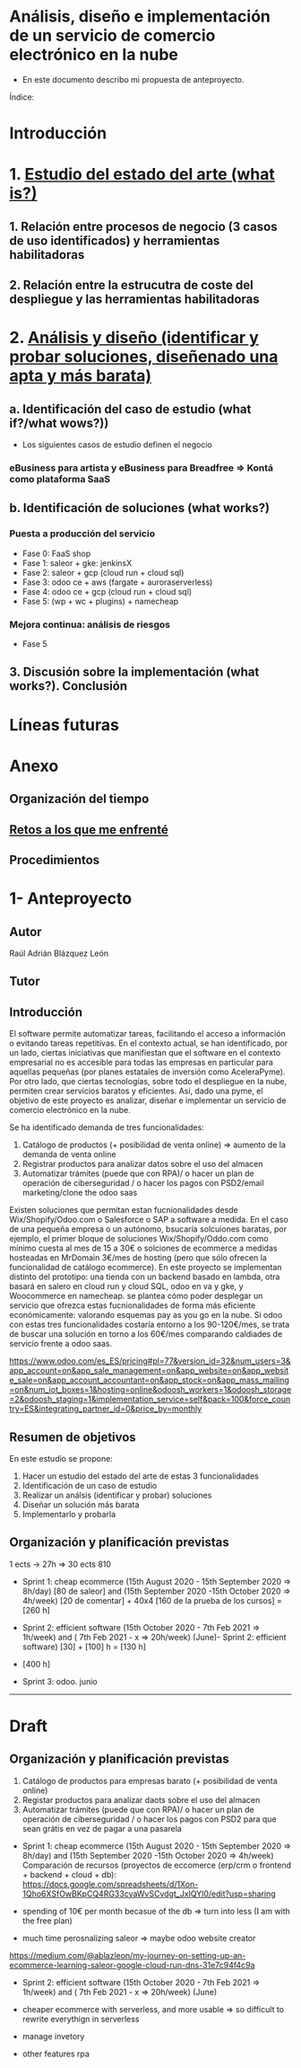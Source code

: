 # Análisis, diseño e implementación de un servicio de comercio electrónico en la nube

- En este documento describo mi propuesta de anteproyecto. 

Índice:

# Introducción
# 1. [Estudio del estado del arte (what is?)](https://github.com/ablazleon/Analysis-design-and-implementation-of-efficient-business-software-tools/blob/main/1-State%20of%20the%20art.md)
## 1. Relación entre procesos de negocio (3 casos de uso identificados) y herramientas habilitadoras
## 2. Relación entre la estrucutra de coste del despliegue y las herramientas habilitadoras
# 2. [Análisis y diseño (identificar y probar soluciones, diseñenado una apta y más barata)](https://github.com/ablazleon/Analysis-design-and-implementation-of-efficient-business-software-tools/blob/main/2-Analysis%20and%20design.md)
## a. Identificación del caso de estudio (what if?/what wows?))
- Los siguientes casos de estudio definen el negocio
### eBusiness para artista y eBusiness para Breadfree => Kontá como plataforma SaaS
## b. Identificación de soluciones (what works?)
### Puesta a producción del servicio 
- Fase 0: FaaS shop
- Fase 1: saleor + gke: jenkinsX
- Fase 2: saleor + gcp (cloud run + cloud sql)
- Fase 3: odoo ce + aws (fargate + auroraserverless)
- Fase 4: odoo ce + gcp (cloud run + cloud sql)
- Fase 5: (wp + wc  + plugins) + namecheap 
### Mejora continua: análisis de riesgos
- Fase 5
## 3. Discusión sobre la implementación (what works?). Conclusión
# Líneas futuras
# Anexo
## Organización del tiempo
## [Retos a los que me enfrenté](https://github.com/ablazleon/Analysis-design-and-implementation-of-efficient-business-software-tools/blob/main/RetosALosQueMeEnfrente.md)
## Procedimientos

# 1- Anteproyecto

## Autor

Raúl Adrián Blázquez León

## Tutor

## Introducción

El software permite automatizar tareas, facilitando el acceso a información o evitando tareas repetitivas. En el contexto actual, se han identificado, por un lado, ciertas iniciativas que manifiestan que el software en el contexto empresarial no es accesible para todas las empresas en particular para aquellas pequeñas (por planes estatales de inversión como AceleraPyme). Por otro lado, que ciertas tecnologías, sobre todo el despliegue en la nube, permiten crear servicios baratos y eficientes. Así, dado una pyme, el objetivo de este proyecto es analizar, diseñar e implementar un servicio de comercio electrónico en la nube.

 Se ha identificado demanda de tres funcionalidades:

1. Catálogo de productos (+ posibilidad de venta online) => aumento de la demanda de venta online
2. Registrar productos para analizar datos sobre el uso del almacen
3. Automatizar trámites (puede que con RPA)/ o hacer un plan de operación de ciberseguridad / o hacer los pagos con PSD2/email marketing/clone the odoo saas

Existen soluciones que permitan estan fucnionalidades desde Wix/Shopify/Odoo.com o Salesforce o SAP a software a medida. En el caso de una pequeña empresa o un autónomo, bsucaría solcuiones baratas, por ejemplo, el primer bloque de soluciones Wix/Shopify/Oddo.com como mínimo cuesta al mes de 15 a 30€ o solciones de ecommerce a medidas hosteadas en MrDomain 3€/mes de hosting (pero que sólo ofrecen la funcionalidad de catálogo ecommerce). En este proyecto se implementan distinto del prototipo: una tienda con un backend basado en lambda, otra basará en salero en cloud run y cloud SQL, odoo en va y gke, y Woocommerce en namecheap. se plantea cómo poder desplegar un servicio que ofrezca estas fucnionalidades de forma más eficiente económicamente: valorando esquemas pay as you go en la nube. Si odoo con estas tres funcionalidades costaría entorno a los 90-120€/mes, se trata de buscar una solución en torno a los 60€/mes comparando caldiades de servicio frente a odoo saas.

https://www.odoo.com/es_ES/pricing#pl=77&version_id=32&num_users=3&app_account=on&app_sale_management=on&app_website=on&app_website_sale=on&app_account_accountant=on&app_stock=on&app_mass_mailing=on&num_iot_boxes=1&hosting=online&odoosh_workers=1&odoosh_storage=2&odoosh_staging=1&implementation_service=self&pack=100&force_country=ES&integrating_partner_id=0&price_by=monthly

## Resumen de objetivos

En este estudio se propone:

1. Hacer un estudio del estado del arte de estas 3 funcionalidades
2. Identificación de un caso de estudio
3. Realizar un análsis (identificar y probar) soluciones
4. Diseñar un solución más barata
5. Implementarlo y probarla

## Organización y planificación previstas

1 ects -> 27h => 30 ects 810

- Sprint 1: cheap ecommerce (15th August 2020 - 15th September 2020 => 8h/day) [80 de saleor] and  (15th September 2020 -15th October 2020 => 4h/week) [20 de comentar] + 40x4 [160 de la prueba de los cursos] = [260 h]

- Sprint 2: efficient software (15th October 2020 - 7th Feb 2021 => 1h/week) and ( 7th Feb 2021 - x => 20h/week) (June)- Sprint 2: efficient software) [30] + [100] h = [130 h]

- [400 h]

- Sprint 3: odoo. junio


---------------

# Draft

## Organización y planificación previstas

1. Catálogo de productos para empresas barato (+ posibilidad de venta online)
2. Registar productos para analizar daots sobre el uso del almacen
3. Automatizar trámites (puede que con RPA)/ o hacer un plan de operación de ciberseguridad / o hacer los pagos con PSD2 para que sean grátis en vez de pagar a una pasarela

- Sprint 1: cheap ecommerce (15th August 2020 - 15th September 2020 => 8h/day) and  (15th September 2020 -15th October 2020 => 4h/week)
Comparación de recursos (proyectos de eccomerce (erp/crm o frontend + backend + cloud + db):
https://docs.google.com/spreadsheets/d/1Xon-1Qho6XSfOwBKpCQ4RG33cyaWvSCvdgt_JxIQYl0/edit?usp=sharing
- spending of 10€ per month becasue of the db => turn into less (I am with the free plan)

- much time perosnalizing saleor => maybe odoo website creator

https://medium.com/@ablazleon/my-journey-on-setting-up-an-ecommerce-learning-saleor-google-cloud-run-dns-31e7c94f4c9a

- Sprint 2: efficient software (15th October 2020 - 7th Feb 2021 => 1h/week) and ( 7th Feb 2021 - x => 20h/week) (June)

- cheaper ecommerce with serverless, and more usable => so difficult to rewrite everythign in serverless
- manage invetory
- other features rpa

